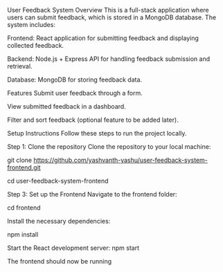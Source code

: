 User Feedback System
Overview
This is a full-stack application where users can submit feedback, which is stored in a MongoDB database. The system includes:

Frontend: React application for submitting feedback and displaying collected feedback.

Backend: Node.js + Express API for handling feedback submission and retrieval.

Database: MongoDB for storing feedback data.

Features
Submit user feedback through a form.

View submitted feedback in a dashboard.

Filter and sort feedback (optional feature to be added later).

Setup Instructions
Follow these steps to run the project locally.

Step 1: Clone the repository
Clone the repository to your local machine:

git clone https://github.com/yashvanth-yashu/user-feedback-system-frontend.git

cd user-feedback-system-frontend

Step 3: Set up the Frontend
Navigate to the frontend folder:

cd frontend

Install the necessary dependencies:

npm install

Start the React development server:
npm start

The frontend should now be running 


